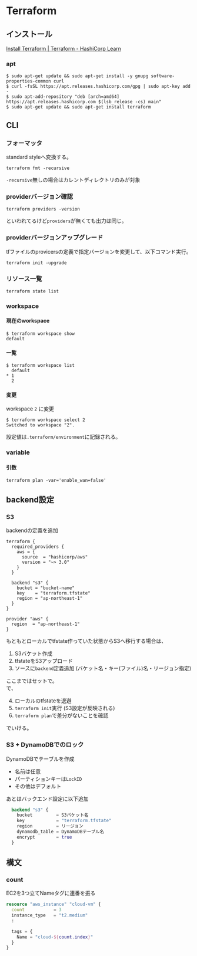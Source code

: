 # Terraform

## インストール

[Install Terraform | Terraform - HashiCorp Learn](https://learn.hashicorp.com/tutorials/terraform/install-cli)

### apt

```console
$ sudo apt-get update && sudo apt-get install -y gnupg software-properties-common curl
$ curl -fsSL https://apt.releases.hashicorp.com/gpg | sudo apt-key add -
$ sudo apt-add-repository "deb [arch=amd64] https://apt.releases.hashicorp.com $(lsb_release -cs) main"
$ sudo apt-get update && sudo apt-get install terraform
```

## CLI

### フォーマッタ

standard styleへ変換する。

```console
terraform fmt -recursive
```

`-recursive`無しの場合はカレントディレクトリのみが対象

### providerバージョン確認

```console
terraform providers -version
```

といわれてるけど`providers`が無くても出力は同じ。

### providerバージョンアップグレード

tfファイルのprovicersの定義で指定バージョンを変更して、以下コマンド実行。

```console
terraform init -upgrade
```

### リソース一覧

```console
terraform state list
```

### workspace

#### 現在のworkspace

```console
$ terraform workspace show
default
```

#### 一覧

```console
$ terraform workspace list
  default
* 1
  2
```

#### 変更

workspace `2` に変更

```console
$ terraform workspace select 2
Switched to workspace "2".
```

設定値は`.terraform/environment`に記録される。

### variable

#### 引数

```console
terraform plan -var='enable_wan=false'
```

## backend設定

### S3

backendの定義を追加

```hcl
terraform {
  required_providers {
    aws = {
      source  = "hashicorp/aws"
      version = "~> 3.0"
    }
  }

  backend "s3" {
    bucket = "bucket-name"
    key    = "terraform.tfstate"
    region = "ap-northeast-1"
  }
}

provider "aws" {
  region  = "ap-northeast-1"
}
```

もともとローカルでtfstate作っていた状態からS3へ移行する場合は、

1. S3バケット作成
2. tfstateをS3アップロード
3. ソースに`backend`定義追加 (バケット名・キー(ファイル)名・リージョン指定)

ここまではセットで。  
で、

4. ローカルのtfstateを退避
5. `terraform init`実行 (S3設定が反映される)
6. `terraform plan`で差分がないことを確認

でいける。

### S3 + DynamoDBでのロック

DynamoDBでテーブルを作成

- 名前は任意
- パーティションキーは`LockID`
- その他はデフォルト

あとはバックエンド設定に以下追加

```terraform
  backend "s3" {
    bucket         = S3バケット名
    key            = "terraform.tfstate"
    region         = リージョン
    dynamodb_table = DynamoDBテーブル名
    encrypt        = true
  }
```

## 構文

### count

EC2を3つ立てNameタグに連番を振る

```terraform
resource "aws_instance" "cloud-vm" {
  count           = 3
  instance_type   = "t2.medium"
  :

  tags = {
    Name = "cloud-${count.index}"
  }
}
```
